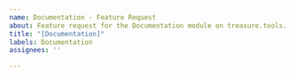 ```yaml
---
name: Documentation - Feature Request
about: Feature request for the Documentation module on treasure.tools.
title: "[Documentation]"
labels: Documentation
assignees: ''

---
```



